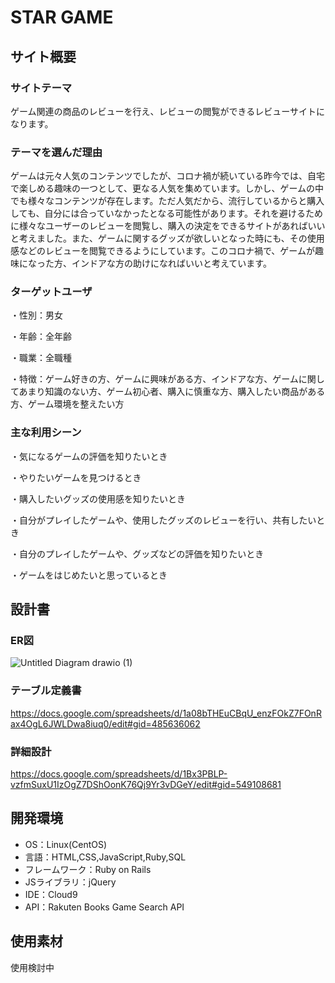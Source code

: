 # STAR GAME

## サイト概要

### サイトテーマ
ゲーム関連の商品のレビューを行え、レビューの閲覧ができるレビューサイトになります。

### テーマを選んだ理由
ゲームは元々人気のコンテンツでしたが、コロナ禍が続いている昨今では、自宅で楽しめる趣味の一つとして、更なる人気を集めています。しかし、ゲームの中でも様々なコンテンツが存在します。ただ人気だから、流行しているからと購入しても、自分には合っていなかったとなる可能性があります。それを避けるために様々なユーザーのレビューを閲覧し、購入の決定をできるサイトがあればいいと考えました。また、ゲームに関するグッズが欲しいとなった時にも、その使用感などのレビューを閲覧できるようにしています。このコロナ禍で、ゲームが趣味になった方、インドアな方の助けになればいいと考えています。

### ターゲットユーザ
・性別：男女

・年齢：全年齢

・職業：全職種

・特徴：ゲーム好きの方、ゲームに興味がある方、インドアな方、ゲームに関してあまり知識のない方、ゲーム初心者、購入に慎重な方、購入したい商品がある方、ゲーム環境を整えたい方

### 主な利用シーン
・気になるゲームの評価を知りたいとき

・やりたいゲームを見つけるとき

・購入したいグッズの使用感を知りたいとき

・自分がプレイしたゲームや、使用したグッズのレビューを行い、共有したいとき

・自分のプレイしたゲームや、グッズなどの評価を知りたいとき

・ゲームをはじめたいと思っているとき

## 設計書
### ER図
![Untitled Diagram drawio (1)](https://user-images.githubusercontent.com/106648206/182537453-72341415-9be5-4024-abd6-a0fa58204d7f.png)



### テーブル定義書

https://docs.google.com/spreadsheets/d/1a08bTHEuCBqU_enzFOkZ7FOnRax4OgL6JWLDwa8iuq0/edit#gid=485636062

### 詳細設計

https://docs.google.com/spreadsheets/d/1Bx3PBLP-vzfmSuxU1IzOgZ7DShOonK76Qj9Yr3vDGeY/edit#gid=549108681

## 開発環境
- OS：Linux(CentOS)
- 言語：HTML,CSS,JavaScript,Ruby,SQL
- フレームワーク：Ruby on Rails
- JSライブラリ：jQuery
- IDE：Cloud9
- API：Rakuten Books Game Search API

## 使用素材
使用検討中


